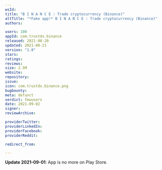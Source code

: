 ```yaml
---
wsId: 
title: "B I N A N C E : Trade cryptocurrency (Binance)"
altTitle: "*Fake app!* B I N A N C E : Trade cryptocurrency (Binance)"
authors:

users: 100
appId: com.trustdx.binance
released: 2021-08-20
updated: 2021-08-21
version: "1.0"
stars: 
ratings: 
reviews: 
size: 2.5M
website: 
repository: 
issue: 
icon: com.trustdx.binance.png
bugbounty: 
meta: defunct
verdict: fewusers
date: 2021-09-02
signer: 
reviewArchive:

providerTwitter: 
providerLinkedIn: 
providerFacebook: 
providerReddit: 

redirect_from:

---
```


**Update 2021-09-01**: App is no more on Play Store.
